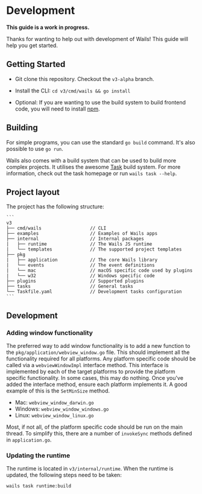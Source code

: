 # Development

**This guide is a work in progress.**

Thanks for wanting to help out with development of Wails! This guide will help you get started.

## Getting Started

- Git clone this repository. Checkout the `v3-alpha` branch.
- Install the CLI: `cd v3/cmd/wails && go install`

- Optional: If you are wanting to use the build system to build frontend code, you will need to install [npm](https://nodejs.org/en/download).

## Building

For simple programs, you can use the standard `go build` command. It's also possible to use `go run`.

Wails also comes with a build system that can be used to build more complex projects. It utilises the awesome [Task](https://taskfile.dev) build system.
For more information, check out the task homepage or run `wails task --help`. 

## Project layout

The project has the following structure:
    
    ```
    v3
    ├── cmd/wails                  // CLI
    ├── examples                   // Examples of Wails apps 
    ├── internal                   // Internal packages
    |   ├── runtime                // The Wails JS runtime
    |   └── templates              // The supported project templates
    ├── pkg
    |   ├── application            // The core Wails library
    |   └── events                 // The event definitions
    |   └── mac                    // macOS specific code used by plugins
    |   └── w32                    // Windows specific code
    ├── plugins                    // Supported plugins
    ├── tasks                      // General tasks
    └── Taskfile.yaml              // Development tasks configuration
    ```

## Development

### Adding window functionality

The preferred way to add window functionality is to add a new function to the `pkg/application/webview_window.go` file. This should implement all the functionality required for all platforms. Any platform specific code should be called via a `webviewWindowImpl` interface method. This interface is implemented by each of the target platforms to provide the platform specific functionality. In some cases, this may do nothing.
Once you've added the interface method, ensure each platform implements it. A good example of this is the `SetMinSize` method.

- Mac: `webview_window_darwin.go`
- Windows: `webview_window_windows.go`
- Linux: `webview_window_linux.go`

Most, if not all, of the platform specific code should be run on the main thread. To simplify this, there are a number of `invokeSync` methods defined in `application.go`. 

### Updating the runtime

The runtime is located in `v3/internal/runtime`. When the runtime is updated, the following steps need to be taken:

```shell
wails task runtime:build
```